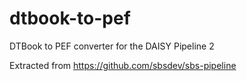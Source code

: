 # dtbook-to-pef

DTBook to PEF converter for the DAISY Pipeline 2

Extracted from https://github.com/sbsdev/sbs-pipeline
